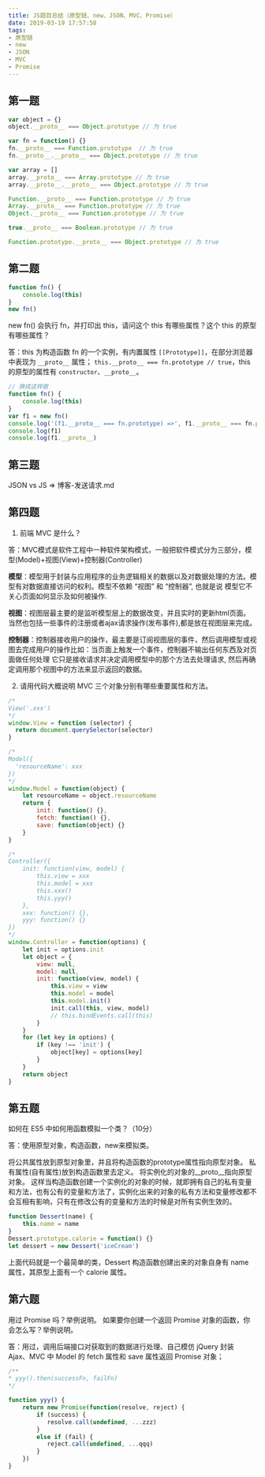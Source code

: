 ```yaml
---
title: JS题目总结（原型链、new、JSON、MVC、Promise）
date: 2019-03-19 17:57:58
tags: 
- 原型链
- new
- JSON
- MVC
- Promise
---
```


<!-- more -->

## 第一题

```js
var object = {}
object.__proto__ === Object.prototype // 为 true

var fn = function() {}
fn.__proto__ === Function.prototype  // 为 true
fn.__proto__.__proto__ === Object.prototype // 为 true

var array = []
array.__proto__ === Array.prototype // 为 true
array.__proto__.__proto__ === Object.prototype // 为 true

Function.__proto__ === Function.prototype // 为 true
Array.__proto__ === Function.prototype // 为 true
Object.__proto__ === Function.prototype // 为 true

true.__proto__ === Boolean.prototype // 为 true

Function.prototype.__proto__ === Object.prototype // 为 true
```

## 第二题

```js
function fn() {
    console.log(this)
}
new fn()
```

new fn() 会执行 fn，并打印出 this，请问这个 this 有哪些属性？这个 this 的原型有哪些属性？

答：this 为构造函数 fn 的一个实例，有内置属性 `[[Prototype]]`，在部分浏览器中表现为 `__proto__` 属性；
`this.__proto__ === fn.prototype // true`，this 的原型的属性有 `constructor`、`__proto__`。
    
```js
// 换成这样做
function fn() {
    console.log(this)
}
var f1 = new fn()
console.log('(f1.__proto__ === fn.prototype) =>', f1.__proto__ === fn.prototype)
console.log(f1)
console.log(f1.__proto__)
```

## 第三题

JSON vs JS => 博客-发送请求.md

## 第四题

1. 前端 MVC 是什么？

  答：MVC模式是软件工程中一种软件架构模式，一般把软件模式分为三部分，模型(Model)+视图(View)+控制器(Controller)
    
  **模型**：模型用于封装与应用程序的业务逻辑相关的数据以及对数据处理的方法。模型有对数据直接访问的权利。模型不依赖 “视图” 和 “控制器”, 也就是说 模型它不关心页面如何显示及如何被操作.
  
  **视图**：视图层最主要的是监听模型层上的数据改变，并且实时的更新html页面。当然也包括一些事件的注册或者ajax请求操作(发布事件),都是放在视图层来完成。
  
  **控制器**：控制器接收用户的操作，最主要是订阅视图层的事件，然后调用模型或视图去完成用户的操作比如：当页面上触发一个事件，控制器不输出任何东西及对页面做任何处理 它只是接收请求并决定调用模型中的那个方法去处理请求, 然后再确定调用那个视图中的方法来显示返回的数据。

2. 请用代码大概说明 MVC 三个对象分别有哪些重要属性和方法。

```js
/*
View('.xxx')
*/
window.View = function (selector) {
  return document.querySelector(selector)
}
```

```js
/*
Model({
  'resourceName': xxx
})
*/
window.Model = function(object) {
    let resourceName = object.resourceName
    return {
        init: function() {},
        fetch: function() {},
        save: function(object) {}
    }
}
```

```js
/*
Controller({
    init: function(view, model) {
        this.view = xxx
        this.model = xxx
        this.xxx()
        this.yyy()
    },
    xxx: function() {},
    yyy: function() {}
})
*/
window.Controller = function(options) {
    let init = options.init
    let object = {
        view: null,
        model: null,
        init: function(view, model) {
            this.view = view
            this.model = model
            this.model.init()
            init.call(this, view, model)
            // this.bindEvents.call(this)
        }
    }
    for (let key in options) {
        if (key !== 'init') {
            object[key] = options[key]
        }
    }
    return object
}
```

## 第五题

如何在 ES5 中如何用函数模拟一个类？（10分）

答：使用原型对象，构造函数，new来模拟类。

将公共属性放到原型对象里，并且将构造函数的prototype属性指向原型对象。
私有属性(自有属性)放到构造函数里去定义。
将实例化的对象的__proto__指向原型对象。
这样当构造函数创建一个实例化的对象的时候，就即拥有自己的私有变量和方法，也有公有的变量和方法了，实例化出来的对象的私有方法和变量修改都不会互相有影响，只有在修改公有的变量和方法的时候是对所有实例生效的。

```js
function Dessert(name) {
    this.name = name
}
Dessert.prototype.calorie = function() {}
let dessert = new Dessert('iceCream')
```
上面代码就是一个最简单的类，Dessert 构造函数创建出来的对象自身有 name 属性，其原型上面有一个 calorie 属性。

## 第六题

用过 Promise 吗？举例说明。
如果要你创建一个返回 Promise 对象的函数，你会怎么写？举例说明。

答：用过，调用后端接口对获取到的数据进行处理、自己模仿 jQuery 封装 Ajax、MVC 中 Model 的 fetch 属性和 save 属性返回 Promise 对象；

```js
/**
* yyy().then(successFn, failFn)
*/

function yyy() {
    return new Promise(function(resolve, reject) {
        if (success) {
           resolve.call(undefined, ...zzz)
        } 
        else if (fail) {
           reject.call(undefined, ...qqq)
        }
    })
}
```
